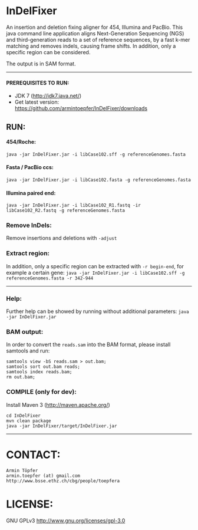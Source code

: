 # InDelFixer
An insertion and deletion fixing aligner for 454, Illumina and PacBio.
This java command line application aligns Next-Generation Sequencing (NGS) and third-generation reads
to a set of reference sequences, by a fast k-mer matching and removes indels, causing
frame shifts. In addition, only a specific region can be considered. 

The output is in SAM format.
- - -

#### PREREQUISITES TO RUN:
 - JDK 7 (http://jdk7.java.net/)
 - Get latest version: https://github.com/armintoepfer/InDelFixer/downloads

## RUN:
#### 454/Roche:
`java -jar InDelFixer.jar -i libCase102.sff -g referenceGenomes.fasta`
 
#### Fasta / PacBio ccs:
`java -jar InDelFixer.jar -i libCase102.fasta -g referenceGenomes.fasta`
 
#### Illumina paired end:
`java -jar InDelFixer.jar -i libCase102_R1.fastq -ir libCase102_R2.fastq -g referenceGenomes.fasta`

### Remove InDels:
Remove insertions and deletions with `-adjust`

### Extract region:
In addition, only a specific region can be extracted with `-r begin-end`, for example a certain gene:
  `java -jar InDelFixer.jar -i libCase102.sff -g referenceGenomes.fasta -r 342-944`
* * *
### Help:
Further help can be showed by running without additional parameters:
    `java -jar InDelFixer.jar`

### BAM output:
In order to convert the `reads.sam` into the BAM format, please install samtools and run:

    samtools view -bS reads.sam > out.bam; 
    samtools sort out.bam reads; 
    samtools index reads.bam; 
    rm out.bam;

### COMPILE (only for dev):
Install Maven 3 (http://maven.apache.org/)

    cd InDelFixer
    mvn clean package
    java -jar InDelFixer/target/InDelFixer.jar
* * *
# CONTACT:
    Armin Töpfer
    armin.toepfer (at) gmail.com
    http://www.bsse.ethz.ch/cbg/people/toepfera

# LICENSE:
 GNU GPLv3 http://www.gnu.org/licenses/gpl-3.0